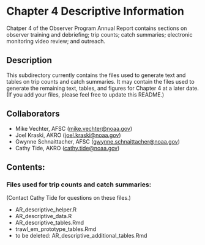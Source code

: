 
# Chapter 4 Descriptive Information

Chatper 4 of the Observer Program Annual Report contains sections on observer training and debriefing; trip counts; catch summaries; electronic monitoring video review; and outreach.

## Description

This subdirectory currently contains the files used to generate text and tables on trip counts and catch summaries.  It may contain the files used to generate the remaining text, tables, and figures for Chapter 4 at a later date. (If you add your files, please feel free to update this README.)    


## Collaborators
* Mike Vechter, AFSC (mike.vechter@noaa.gov)
* Joel Kraski, AKRO (joel.kraski@noaa.gov)
* Gwynne Schnaittacher, AFSC (gwynne.schnaittacher@noaa.gov)
* Cathy Tide, AKRO (cathy.tide@noaa.gov)

## Contents:

### Files used for trip counts and catch summaries:
(Contact Cathy Tide for questions on these files.)
- AR_descriptive_helper.R
- AR_descriptive_data.R 
- AR_descriptive_tables.Rmd
- trawl_em_prototype_tables.Rmd
- to be deleted: AR_descriptive_additional_tables.Rmd
